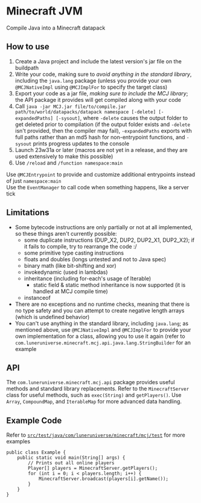 # Minecraft JVM
Compile Java into a Minecraft datapack

## How to use
1. Create a Java project and include the latest version's jar file on the buildpath
2. Write your code, making sure to *avoid anything in the standard library*, including the `java.lang` package (unless you provide your own `@MCJNativeImpl` using `@MCJImplFor` to specify the target class)
3. Export your code as a jar file, *making sure to include the MCJ library*; the API package it provides will get compiled along with your code
4. Call `java -jar MCJ.jar file/to/compile.jar path/to/world/datapacks/datapack namespace [-delete] [-expandedPaths] [-sysout]`, where `-delete` causes the output folder to get deleted prior to compilation (if the output folder exists and `-delete` isn't provided, then the compiler may fail), `-expandedPaths` exports with full paths rather than an md5 hash for non-entrypoint functions, and `-sysout` prints progress updates to the console
5. Launch 23w31a or later (macros are not yet in a release, and they are used extensively to make this possible)
6. Use `/reload` and `/function namespace:main`

Use `@MCJEntrypoint` to provide and customize additional entrypoints instead of just `namespace:main`<br>
Use the `EventManager` to call code when something happens, like a server tick

## Limitations
* Some bytecode instructions are only partially or not at all implemented, so these things aren't currently possible:
  * some duplicate instructions (DUP_X2, DUP2, DUP2_X1, DUP2_X2); if it fails to compile, try to rearrange the code :/
  * some primitive type casting instructions
  * floats and doubles (longs untested and not to Java spec)
  * binary math (like bit-shifting and xor)
  * invokedynamic (used in lambdas)
  * inheritance (including for-each's usage of Iterable)
    * static field & static method inheritance is now supported (it is handled at MCJ compile time)
  * instanceof
* There are no exceptions and no runtime checks, meaning that there is no type safety and you can attempt to create negative length arrays (which is undefined behavior)
* You can't use anything in the standard library, including `java.lang`; as mentioned above, use `@MCJNativeImpl` and `@MCJImplFor` to provide your own implementation for a class, allowing you to use it again (refer to `com.luneruniverse.minecraft.mcj.api.java.lang.StringBuilder` for an example

## API
The `com.luneruniverse.minecraft.mcj.api` package provides useful methods and standard library replacements. Refer to the `MinecraftServer` class for useful methods, such as `exec(String)` and `getPlayers()`. Use `Array`, `CompoundMap`, and `IterableMap` for more advanced data handling.

## Example Code
Refer to [`src/test/java/com/luneruniverse/minecraft/mcj/test`](src/test/java/com/luneruniverse/minecraft/mcj/test) for more examples
```
public class Example {
	public static void main(String[] args) {
		// Prints out all online players
		Player[] players = MinecraftServer.getPlayers();
		for (int i = 0; i < players.length; i++) {
			MinecraftServer.broadcast(players[i].getName());
		}
	}
}
```